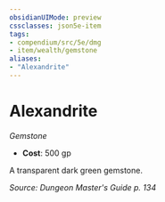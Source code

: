 ```yaml
---
obsidianUIMode: preview
cssclasses: json5e-item
tags:
- compendium/src/5e/dmg
- item/wealth/gemstone
aliases: 
- "Alexandrite"
---
```

# Alexandrite
*Gemstone*  

- **Cost**: 500 gp

A transparent dark green gemstone.

*Source: Dungeon Master's Guide p. 134*